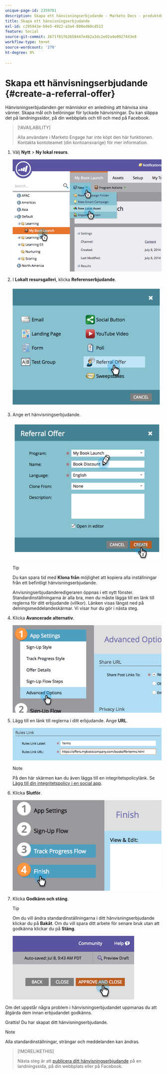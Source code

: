 ```yaml
---
unique-page-id: 2359781
description: Skapa ett hänvisningserbjudande - Marketo Docs - produktdokumentation
title: Skapa ett hänvisningserbjudande
exl-id: c295943e-b9e5-4922-a3a4-800ed60cd513
feature: Social
source-git-commit: 2671f81f62658447e4b2a3dc2e02a4e0927443e8
workflow-type: tm+mt
source-wordcount: '270'
ht-degree: 0%

---
```


# Skapa ett hänvisningserbjudande {#create-a-referral-offer}

Hänvisningserbjudanden ger människor en anledning att hänvisa sina vänner. Skapa mål och belöningar för lyckade hänvisningar. Du kan släppa det på landningssidor, på din webbplats och till och med på Facebook.

>[!AVAILABILITY]
>
>Alla användare i Marketo Engage har inte köpt den här funktionen. Kontakta kontoteamet (din kontoansvarige) för mer information.

1. Välj **Nytt** > **Ny lokal resurs**.

   ![](assets/image2014-9-19-11-3a3-3a23.png)

1. I **Lokalt resursgalleri**, klicka **Referenserbjudande**.

   ![](assets/image2014-9-19-11-3a3-3a31.png)

1. Ange ert hänvisningserbjudande.

   ![](assets/image2014-9-19-11-3a3-3a40.png)

   >[!TIP]
   >
   >Du kan spara tid med **Klona från** möjlighet att kopiera alla inställningar från ett befintligt hänvisningserbjudande.

   Anvisningserbjudanderedigeraren öppnas i ett nytt fönster. Standardinställningarna är alla bra, men du måste lägga till en länk till reglerna för ditt erbjudande (villkor). Länken visas längst ned på delningsmeddelandeskärmar. Vi visar hur du gör i nästa steg.

1. Klicka **Avancerade alternativ**.

   ![](assets/image2014-9-19-11-3a3-3a49.png)

1. Lägg till en länk till reglerna i ditt erbjudande. Ange **URL**.

   ![](assets/image2014-9-19-11-3a3-3a57.png)

   >[!NOTE]
   >
   >På den här skärmen kan du även lägga till en integritetspolicylänk. Se  [Lägg till din integritetspolicy i en social app](/help/marketo/product-docs/demand-generation/social/social-functions/add-your-privacy-policy-to-a-social-app.md).

1. Klicka **Slutför**.

   ![](assets/image2014-9-19-11-3a4-3a4.png)

1. Klicka **Godkänn och stäng**.

   >[!TIP]
   >
   >Om du vill ändra standardinställningarna i ditt hänvisningserbjudande klickar du på **Bakåt**. Om du vill spara ditt arbete för senare bruk utan att godkänna klickar du på **Stäng**.

   ![](assets/image2014-9-19-11-3a4-3a11.png)

Om det uppstår några problem i hänvisningserbjudandet uppmanas du att åtgärda dem innan erbjudandet godkänns.

Grattis! Du har skapat ditt hänvisningserbjudande.

>[!NOTE]
>
>Alla standardinställningar, strängar och meddelanden kan ändras.

>[!MORELIKETHIS]
>
>Nästa steg är att [publicera ditt hänvisningserbjudande](/help/marketo/product-docs/demand-generation/social/referral-offers/publish-a-referral-offer.md) på en landningssida, på din webbplats eller på Facebook.

